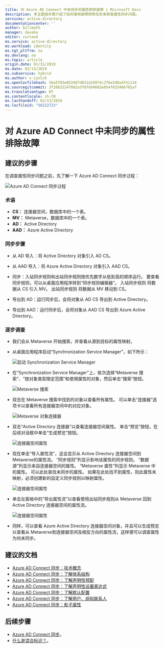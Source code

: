 ```yaml
---
title: 对 Azure AD Connect 中未同步的属性排除故障 | Microsoft Docs
description: 本主题按步骤介绍了如何使用故障排除任务来排查属性同步问题。
services: active-directory
documentationcenter: ''
author: billmath
manager: daveba
editor: curtand
ms.service: active-directory
ms.workload: identity
ms.tgt_pltfrm: na
ms.devlang: na
ms.topic: article
origin.date: 01/31/2019
ms.date: 02/13/2019
ms.subservice: hybrid
ms.author: v-junlch
ms.openlocfilehash: 56a5f03e0529d7d831d199f4c276e348a4f41134
ms.sourcegitcommit: 3f266322470d2a3f8fdd4682e854f833466701af
ms.translationtype: HT
ms.contentlocale: zh-CN
ms.lasthandoff: 02/13/2019
ms.locfileid: "56222723"
---
```

# <a name="troubleshoot-an-attribute-not-synchronizing-in-azure-ad-connect"></a>对 Azure AD Connect 中未同步的属性排除故障

## <a name="recommended-steps"></a>**建议的步骤**

在调查属性同步问题之前，先了解一下 Azure AD Connect 同步过程：

  ![Azure AD Connect 同步过程](./media/tshoot-connect-attribute-not-syncing/syncingprocess.png)

### <a name="terminology"></a>**术语**

- **CS：** 连接器空间，数据库中的一个表。
- **MV：** Metaverse，数据库中的一个表。
- **AD：** Active Directory
- **AAD：** Azure Active Directory

### <a name="synchronization-steps"></a>**同步步骤**

- 从 AD 导入：将 Active Directory 对象引入 AD CS。

- 从 AAD 导入：将 Azure Active Directory 对象引入 AAD CS。

- 同步：入站同步规则和出站同步规则按优先数字从低到高的顺序运行。 要查看同步规则，可以从桌面应用程序转到“同步规则编辑器”。 入站同步规则 将数据从 CS 引入 MV。 出站同步规则 将数据从 MV 移动到 CS。

- 导出到 AD：运行同步后，会将对象从 AD CS 导出到 Active Directory。

- 导出到 AAD：运行同步后，会将对象从 AAD CS 导出到 Azure Active Directory。

### <a name="step-by-step-investigation"></a>**逐步调查**

- 我们会从 Metaverse 开始搜索，并查看从源到目标的属性映射。

- 从桌面应用程序启动“Synchronization Service Manager”，如下所示：

  ![启动 Synchronization Service Manager](./media/tshoot-connect-attribute-not-syncing/startmenu.png)

- 在“Synchronization Service Manager”上，依次选择“Metaverse 搜索”、“按对象类型限定范围”和使用属性的对象，然后单击“搜索”按钮。

  ![Metaverse 搜索](./media/tshoot-connect-attribute-not-syncing/mvsearch.png)

- 双击在 Metaverse 搜索中找到的对象以查看所有属性。 可以单击“连接器”选项卡以查看所有连接器空间中的对应对象。

  ![Metaverse 对象连接器](./media/tshoot-connect-attribute-not-syncing/mvattributes.png)

- 双击“Active Directory 连接器”以查看连接器空间属性。 单击“预览”按钮，在后续对话框中单击“生成预览”按钮。

  ![连接器空间属性](./media/tshoot-connect-attribute-not-syncing/csattributes.png)

- 现在单击“导入属性流”，这会显示从 Active Directory 连接器空间到 Metaverse的属性流。 “同步规则”列显示影响该属性的同步规则。 “数据源”列显示来自连接器空间的属性。 “Metaverse 属性”列显示 Metaverse 中的属性。 可以此处查找未同步的属性。 如果在此处找不到属性，则此属性未映射，必须创建新的自定义同步规则以映射属性。

  ![连接器空间属性](./media/tshoot-connect-attribute-not-syncing/cstomvattributeflow.png)

- 单击左窗格中的“导出属性流”以查看使用出站同步规则从 Metaverse 回到 Active Directory 连接器空间的属性流。

  ![连接器空间属性](./media/tshoot-connect-attribute-not-syncing/mvtocsattributeflow.png)

- 同样，可以查看 Azure Active Directory 连接器空间对象，并且可以生成预览以查看从 Metaverse到连接器空间及相反方向的属性流，这样便可以调查属性为何未同步。

## <a name="recommended-documents"></a>**建议的文档**
- [Azure AD Connect 同步：技术概念](/active-directory/hybrid/how-to-connect-sync-technical-concepts)
- [Azure AD Connect 同步：了解体系结构](/active-directory/hybrid/concept-azure-ad-connect-sync-architecture)
- [Azure AD Connect 同步：了解声明性预配](/active-directory/hybrid/concept-azure-ad-connect-sync-declarative-provisioning)
- [Azure AD Connect 同步：了解声明性设置表达式](/active-directory/hybrid/concept-azure-ad-connect-sync-declarative-provisioning-expressions)
- [Azure AD Connect 同步：了解默认配置](/active-directory/hybrid/concept-azure-ad-connect-sync-default-configuration)
- [Azure AD Connect 同步：了解用户、组和联系人](/active-directory/hybrid/concept-azure-ad-connect-sync-user-and-contacts)
- [Azure AD Connect 同步：影子属性](/active-directory/hybrid/how-to-connect-syncservice-shadow-attributes)

## <a name="next-steps"></a>后续步骤

- [Azure AD Connect 同步](how-to-connect-sync-whatis.md)。
- [什么是混合标识？](whatis-hybrid-identity.md)。

